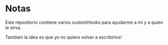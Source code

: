 # Notas

Este repositorio contiene varios customHooks para ayudarme a mi y a quien le sirva.

Tambien la idea es que yo no quiero volver a escribirlos!